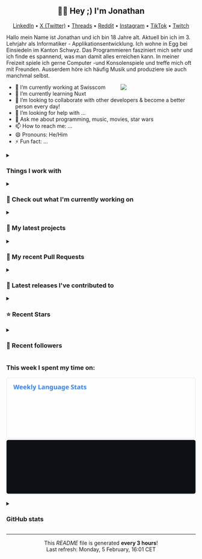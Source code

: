 <h2 align="center">👋🏻 Hey ;) I'm Jonathan</h2>

<p align="center">
  <a href="https://www.linkedin.com/in/jonathan-russ-swisscom">LinkedIn</a> •
  <a href="https://twitter.com/JonathanXD12_">X (Twitter)</a> •
  <a href="https://www.threads.net/@jonathan_russ_">Threads</a> •
  <a href="https://www.reddit.com/user/JonathanXD12">Reddit</a> •
  <a href="https://www.instagram.com/jonathan_russ_">Instagram</a> •
  <a href="https://www.tiktok.com/@jonathan_russ_">TikTok</a> •
  <a href="https://www.twitch.tv/jonathanxd12_">Twitch</a>
</p>

Hallo mein Name ist Jonathan und ich bin 18 Jahre alt. Aktuell bin ich im 3. Lehrjahr als Informatiker - Applikationsentwicklung. Ich wohne in Egg bei Einsiedeln im Kanton Schwyz. Das Programmieren fasziniert mich sehr und ich finde es spannend, was man damit alles erreichen kann. In meiner Freizeit spiele ich gerne Computer -und Konsolenspiele und treffe mich oft mit Freunden. Ausserdem höre ich häufig Musik und produziere sie auch manchmal selbst.

<img
  align="right"
  src="https://user-images.githubusercontent.com/5713670/87202985-820dcb80-c2b6-11ea-9f56-7ec461c497c3.gif"
  width="200"
/>

- 🔭 I’m currently working at Swisscom
- 🌱 I’m currently learning Nuxt
- 👯 I’m looking to collaborate with other developers & become a better person every day!
- 🤔 I’m looking for help with ...
- 💬 Ask me about programming, music, movies, star wars
- 📫 How to reach me: ...
- 😄 Pronouns: He/Him
- ⚡ Fun fact: ...

<details>
  <summary><h3>Things I work with</h3></summary>
  <p>
    <img alt="Bun" src="https://img.shields.io/badge/-Bun-000000?style=flat-square&logo=Bun&logoColor=white" />
    <img alt="Markdown" src="https://img.shields.io/badge/-Markdown-000000?style=flat-square&logo=Markdown&logoColor=white" />
    <img alt="Next.js" src="https://img.shields.io/badge/-Next.js-000000?style=flat-square&logo=Next.js&logoColor=white" />
    <img alt="iOS" src="https://img.shields.io/badge/-iOS-000000?style=flat-square&logo=iOS&logoColor=white" />
    <img alt="macOS" src="https://img.shields.io/badge/-macOS-000000?style=flat-square&logo=macOS&logoColor=white" />
    <img alt="JetBrains" src="https://img.shields.io/badge/-JetBrains-000000?style=flat-square&logo=JetBrains&logoColor=white" />
    <img alt="Fig" src="https://img.shields.io/badge/-Fig-000000?style=flat-square&logo=Fig&logoColor=white" />
    <img alt="Unity" src="https://img.shields.io/badge/-Unity-000000?style=flat-square&logo=Unity&logoColor=white" />
    <img alt="Vercel" src="https://img.shields.io/badge/-Vercel-000000?style=flat-square&logo=Vercel&logoColor=white" />
    <img alt="Notion" src="https://img.shields.io/badge/-Notion-000000?style=flat-square&logo=Notion&logoColor=white" />
    <img alt="CodePen" src="https://img.shields.io/badge/-CodePen-000000?style=flat-square&logo=CodePen&logoColor=white" />
    <img alt="GitHub Copilot" src="https://img.shields.io/badge/-GitHub%20Copilot-000000?style=flat-square&logo=GitHub%20Copilot&logoColor=white" />
    <img alt="Medium" src="https://img.shields.io/badge/-Medium-000000?style=flat-square&logo=Medium&logoColor=white" />
    <img alt="X (Twitter)" src="https://img.shields.io/badge/-X%20%28Twitter%29-000000?style=flat-square&logo=X&logoColor=white" />
    <img alt="JWT" src="https://img.shields.io/badge/-JWT-000000?style=flat-square&logo=JSON%20Web%20Tokens&logoColor=white" />
    <img alt="IntelliJ IDEA" src="https://img.shields.io/badge/-IntelliJ%20IDEA-000000?style=flat-square&logo=IntelliJ%20IDEA&logoColor=white" />
    <img alt="Microsoft" src="https://img.shields.io/badge/-Microsoft-5E5E5E?style=flat-square&logo=Microsoft&logoColor=white" />
    <img alt="Internet Archive" src="https://img.shields.io/badge/-Internet%20Archive-666666?style=flat-square&logo=Internet%20Archive&logoColor=white" />
    <img alt="GitHub" src="https://img.shields.io/badge/-GitHub-181717?style=flat-square&logo=GitHub&logoColor=white" />
    <img alt="Ansible" src="https://img.shields.io/badge/-Ansible-EE0000?style=flat-square&logo=Ansible&logoColor=white" />
    <img alt="Raycast" src="https://img.shields.io/badge/-Raycast-FF6363?style=flat-square&logo=Raycast&logoColor=white" />
    <img alt="Giphy" src="https://img.shields.io/badge/-Giphy-FF6666?style=flat-square&logo=Giphy&logoColor=white" />
    <img alt="NPM" src="https://img.shields.io/badge/-NPM-CB3837?style=flat-square&logo=npm&logoColor=white" />
    <img alt="Arc" src="https://img.shields.io/badge/-Arc-FCBFBD?style=flat-square&logo=Arc&logoColor=black" />
    <img alt="Rollup.js" src="https://img.shields.io/badge/-Rollup.js-EC4A3F?style=flat-square&logo=Rollup.js&logoColor=white" />
    <img alt="Swift" src="https://img.shields.io/badge/-Swift-F05138?style=flat-square&logo=Swift&logoColor=white" />
    <img alt="Git" src="https://img.shields.io/badge/-Git-F05032?style=flat-square&logo=Git&logoColor=white" />
    <img alt="HTML5" src="https://img.shields.io/badge/-HTML5-E34F26?style=flat-square&logo=HTML5&logoColor=white" />
    <img alt="MySQL" src="https://img.shields.io/badge/-MySQL-E34F26?style=flat-square&logo=MySQL&logoColor=white" />
    <img alt="Figma" src="https://img.shields.io/badge/-Figma-F24E1E?style=flat-square&logo=Figma&logoColor=white" />
    <img alt="Ubuntu" src="https://img.shields.io/badge/-Ubuntu-E95420?style=flat-square&logo=Ubuntu&logoColor=white" />
    <img alt="Postman" src="https://img.shields.io/badge/-Postman-FF6C37?style=flat-square&logo=Postman&logoColor=white" />
    <img alt="Reddit" src="https://img.shields.io/badge/-Reddit-FF4500?style=flat-square&logo=Reddit&logoColor=white" />
    <img alt="GitLab" src="https://img.shields.io/badge/-GitLab-FC6D26?style=flat-square&logo=GitLab&logoColor=white" />
    <img alt="Fireship" src="https://img.shields.io/badge/-Fireship-EB844E?style=flat-square&logo=Fireship&logoColor=white" />
    <img alt="Stack Overflow" src="https://img.shields.io/badge/-Stack%20Overflow-F58025?style=flat-square&logo=Stack%20Overflow&logoColor=white" />
    <img alt="Blender" src="https://img.shields.io/badge/-Blender-E87D0D?style=flat-square&logo=Blender&logoColor=white" />
    <img alt="diagrams.net" src="https://img.shields.io/badge/-diagrams.net-F08705?style=flat-square&logo=diagrams.net&logoColor=white" />
    <img alt="Homebrew" src="https://img.shields.io/badge/-Homebrew-FBB040?style=flat-square&logo=Homebrew&logoColor=black" />
    <img alt="Prettier" src="https://img.shields.io/badge/-Prettier-F7B93E?style=flat-square&logo=Prettier&logoColor=black" />
    <img alt="JavaScript" src="https://img.shields.io/badge/-JavaScript-F7DF1E?style=flat-square&logo=JavaScript&logoColor=black" />
    <img alt="Swagger" src="https://img.shields.io/badge/-Swagger-85EA2D?style=flat-square&logo=Swagger&logoColor=black" />
    <img alt="Bash" src="https://img.shields.io/badge/-Bash-4EAA25?style=flat-square&logo=GNU%20Bash&logoColor=white" />
    <img alt="Minecraft" src="https://img.shields.io/badge/-Minecraft-3C8527?style=flat-square&logo=Minecraft&logoColor=white" />
    <img alt="Node.js" src="https://img.shields.io/badge/-Node.js-339933?style=flat-square&logo=Node.js&logoColor=white" />
    <img alt="MongoDB" src="https://img.shields.io/badge/-MongoDB-47A248?style=flat-square&logo=MongoDB&logoColor=white" />
    <img alt="JFrog" src="https://img.shields.io/badge/-JFrog-40BE46?style=flat-square&logo=JFrog&logoColor=white" />
    <img alt="HTTPie" src="https://img.shields.io/badge/-HTTPie-73DC8C?style=flat-square&logo=HTTPie&logoColor=black" />
    <img alt="Android Studio" src="https://img.shields.io/badge/-Android%20Studio-3DDC84?style=flat-square&logo=Android%20Studio&logoColor=white" />
    <img alt="Imgur" src="https://img.shields.io/badge/-Imgur-1BB76E?style=flat-square&logo=Imgur&logoColor=white" />
    <img alt="Supabase" src="https://img.shields.io/badge/-Supabase-3FCF8E?style=flat-square&logo=Supabase&logoColor=white" />
    <img alt="Vue.js" src="https://img.shields.io/badge/-Vue.js-4FC08D?style=flat-square&logo=Vue.js&logoColor=white" />
    <img alt="Khan Academy" src="https://img.shields.io/badge/-Khan%20Academy-14BF96?style=flat-square&logo=Khan%20Academy&logoColor=white" />
    <img alt="GitKraken" src="https://img.shields.io/badge/-GitKraken-179287?style=flat-square&logo=GitKraken&logoColor=white" />
    <img alt="Tailwind CSS" src="https://img.shields.io/badge/-Tailwind%20CSS-06B6D4?style=flat-square&logo=Tailwind%20CSS&logoColor=white" />
    <img alt="Electron" src="https://img.shields.io/badge/-Electron-47848F?style=flat-square&logo=Electron&logoColor=white" />
    <img alt="Gradle" src="https://img.shields.io/badge/-Gradle-02303A?style=flat-square&logo=Gradle&logoColor=white" />
    <img alt="React" src="https://img.shields.io/badge/-React-61DAFB?style=flat-square&logo=React&logoColor=black" />
    <img alt="MariaDB" src="https://img.shields.io/badge/-MariaDB-003545?style=flat-square&logo=MariaDB&logoColor=white" />
    <img alt="Logitech" src="https://img.shields.io/badge/-Logitech-00B8FC?style=flat-square&logo=Logitech&logoColor=white" />
    <img alt="Webpack" src="https://img.shields.io/badge/-Webpack-8DD6F9?style=flat-square&logo=Webpack&logoColor=black" />
    <img alt="Dependabot" src="https://img.shields.io/badge/-Dependabot-025E8C?style=flat-square&logo=Dependabot&logoColor=white" />
    <img alt="Aseprite" src="https://img.shields.io/badge/-Aseprite-7D929E?style=flat-square&logo=Aseprite&logoColor=white" />
    <img alt="Codecademy" src="https://img.shields.io/badge/-Codecademy-1F4056?style=flat-square&logo=Codecademy&logoColor=white" />
    <img alt="VS Code" src="https://img.shields.io/badge/-VS%20Code-007ACC?style=flat-square&logo=Visual%20Studio%20Code&logoColor=white" />
    <img alt="CSS3" src="https://img.shields.io/badge/-CSS3-1572B6?style=flat-square&logo=CSS3&logoColor=white" />
    <img alt="Docker" src="https://img.shields.io/badge/-Docker-2496ED?style=flat-square&logo=Docker&logoColor=white" />
    <img alt="Python" src="https://img.shields.io/badge/-Python-3776AB?style=flat-square&logo=Python&logoColor=white" />
    <img alt="DeepL" src="https://img.shields.io/badge/-DeepL-0F2B46?style=flat-square&logo=DeepL&logoColor=white" />
    <img alt="LinkedIn" src="https://img.shields.io/badge/-LinkedIn-0A66C2?style=flat-square&logo=LinkedIn&logoColor=white" />
    <img alt="iCloud" src="https://img.shields.io/badge/-iCloud-3693F3?style=flat-square&logo=iCloud&logoColor=white" />
    <img alt="TypeScript" src="https://img.shields.io/badge/-TypeScript-3178C6?style=flat-square&logo=TypeScript&logoColor=white" />
    <img alt="GitHub Actions" src="https://img.shields.io/badge/-GitHub%20Actions-2088FF?style=flat-square&logo=GitHub%20Actions&logoColor=white" />
    <img alt="Xcode" src="https://img.shields.io/badge/-Xcode-147EFB?style=flat-square&logo=Xcode&logoColor=white" />
    <img alt="MDX" src="https://img.shields.io/badge/-MDX-1B1F24?style=flat-square&logo=MDX&logoColor=white" />
    <img alt="AWS" src="https://img.shields.io/badge/-AWS-232F3E?style=flat-square&logo=Amazon%20Web%20Services&logoColor=white" />
    <img alt="Google Cloud" src="https://img.shields.io/badge/-Google%20Cloud-4285F4?style=flat-square&logo=Google%20Cloud&logoColor=white" />
    <img alt="Jetpack Compose" src="https://img.shields.io/badge/-Jetpack%20Compose-4285F4?style=flat-square&logo=Jetpack%20Compose&logoColor=white" />
    <img alt="Prisma" src="https://img.shields.io/badge/-Prisma-2D3748?style=flat-square&logo=Prisma&logoColor=white" />
    <img alt="NordVPN" src="https://img.shields.io/badge/-NordVPN-4687FF?style=flat-square&logo=NordVPN&logoColor=white" />
    <img alt="Kubernetes" src="https://img.shields.io/badge/-Kubernetes-326CE5?style=flat-square&logo=Kubernetes&logoColor=white" />
    <img alt="PostgreSQL" src="https://img.shields.io/badge/-PostgreSQL-4169E1?style=flat-square&logo=PostgreSQL&logoColor=white" />
    <img alt="Discord" src="https://img.shields.io/badge/-Discord-5865F2?style=flat-square&logo=Discord&logoColor=white" />
    <img alt="Vite" src="https://img.shields.io/badge/-Vite-646CFF?style=flat-square&logo=Vite&logoColor=white" />
    <img alt="Strapi" src="https://img.shields.io/badge/-Strapi-4945FF?style=flat-square&logo=Strapi&logoColor=white" />
    <img alt="ESLint" src="https://img.shields.io/badge/-ESLint-4B32C3?style=flat-square&logo=ESLint&logoColor=white" />
    <img alt="C#" src="https://img.shields.io/badge/-C%23-512BD4?style=flat-square&logo=C%23&logoColor=white" />
    <img alt="OpenAI" src="https://img.shields.io/badge/-OpenAI-412991?style=flat-square&logo=OpenAI&logoColor=white" />
    <img alt="Hostinger" src="https://img.shields.io/badge/-Hostinger-673DE6?style=flat-square&logo=Hostinger&logoColor=white" />
    <img alt="Kotlin" src="https://img.shields.io/badge/-Kotlin-7F52FF?style=flat-square&logo=Kotlin&logoColor=white" />
    <img alt="Slack" src="https://img.shields.io/badge/-Slack-4A154B?style=flat-square&logo=Slack&logoColor=white" />
    <img alt="Gumroad" src="https://img.shields.io/badge/-Gumroad-FF90E8?style=flat-square&logo=Gumroad&logoColor=black" />
    <img alt="Sass" src="https://img.shields.io/badge/-Sass-CC6699?style=flat-square&logo=Sass&logoColor=white" />
    <img alt="Nest.js" src="https://img.shields.io/badge/-Nest.js-E0234E?style=flat-square&logo=NestJS&logoColor=white" />
    <img alt="Instagram" src="https://img.shields.io/badge/-Instagram-E4405F?style=flat-square&logo=Instagram&logoColor=white" />
    <img alt="Jest" src="https://img.shields.io/badge/-Jest-C21325?style=flat-square&logo=Jest&logoColor=white" />
    <img alt="Mojang" src="https://img.shields.io/badge/-Mojang-EF323D?style=flat-square&logo=Mojang%20Studios&logoColor=white" />
  </p>
</details>
<details>
  <summary><h3>👷 Check out what I'm currently working on</h3></summary>
  <ul>
    
    <li>
      <a href="https://github.com/Emilijan08/Online-Shop-Frontend">Emilijan08/Online-Shop-Frontend</a> - 
    </li>
    
    <li>
      <a href="https://github.com/Emilijan08/Online-Shop-Backend">Emilijan08/Online-Shop-Backend</a> - 
    </li>
    
    <li>
      <a href="https://github.com/JonathanXDR/Atom-Blog">JonathanXDR/Atom-Blog</a> - 📖 Blog for Atom, the hackable text editor.
    </li>
    
    <li>
      <a href="https://github.com/JonathanXDR/Atom">JonathanXDR/Atom</a> - A recreation of the Atom.io website using Next.js, preserving its design and content as it was on December 15, 2022, the official sunset date of the Atom project.
    </li>
    
    <li>
      <a href="https://github.com/JonathanXDR/Dotfiles">JonathanXDR/Dotfiles</a> - My dotfiles
    </li>
    
  </ul>
</details>
<details>
  <summary><h3>🌱 My latest projects</h3></summary>
  <ul>
    
    <li><a href="https://github.com/JonathanXDR/Atom-Blog">JonathanXDR/Atom-Blog</a> - 📖 Blog for Atom, the hackable text editor.</li>
    
    <li><a href="https://github.com/JonathanXDR/M323">JonathanXDR/M323</a> - Funktional programmieren</li>
    
    <li><a href="https://github.com/JonathanXDR/ICT-Regional-Championships-2024-Prep-Tasks-Trade-17">JonathanXDR/ICT-Regional-Championships-2024-Prep-Tasks-Trade-17</a> - </li>
    
    <li><a href="https://github.com/JonathanXDR/M183">JonathanXDR/M183</a> - Applikationssicherheit implementieren</li>
    
    <li><a href="https://github.com/JonathanXDR/UEK-335">JonathanXDR/UEK-335</a> - Mobile-Applikation realisieren</li>
    
  </ul>
</details>
<details>
  <summary><h3>🔨 My recent Pull Requests</h3></summary>
  <ul>
    
    <li>
      <a href="https://github.com/JonathanXDR/Memory/pull/8">[Snyk] Upgrade vue from 3.4.25 to 3.4.26</a> on
      <a href="https://github.com/JonathanXDR/Memory">JonathanXDR/Memory</a>
    </li>
    
    <li>
      <a href="https://github.com/JonathanXDR/Atom/pull/25">[Snyk] Fix for 6 vulnerabilities</a> on
      <a href="https://github.com/JonathanXDR/Atom">JonathanXDR/Atom</a>
    </li>
    
    <li>
      <a href="https://github.com/JonathanXDR/Note-Library-Backend/pull/14">[Snyk] Upgrade @prisma/client from 5.12.1 to 5.13.0</a> on
      <a href="https://github.com/JonathanXDR/Note-Library-Backend">JonathanXDR/Note-Library-Backend</a>
    </li>
    
    <li>
      <a href="https://github.com/JonathanXDR/Atom/pull/24">[Snyk] Security upgrade next from 14.1.0 to 14.1.1</a> on
      <a href="https://github.com/JonathanXDR/Atom">JonathanXDR/Atom</a>
    </li>
    
    <li>
      <a href="https://github.com/JonathanXDR/Note-Library-Backend/pull/13">[Snyk] Upgrade: @nestjs/common, @nestjs/core, @nestjs/platform-express</a> on
      <a href="https://github.com/JonathanXDR/Note-Library-Backend">JonathanXDR/Note-Library-Backend</a>
    </li>
    
  </ul>
</details>
<details>
  <summary><h3>🔭 Latest releases I've contributed to</h3></summary>
  <ul>
    
    <li>
      <a href="https://github.com/JonathanXDR/Application-Website-Frontend">JonathanXDR/Application-Website-Frontend</a> [`v2.2.6`](https://github.com/JonathanXDR/Application-Website-Frontend/releases/tag/v2.2.6) - My Personal Website
    </li>
    
    <li>
      <a href="https://github.com/Homebrew/homebrew-cask">Homebrew/homebrew-cask</a> [`v0.60.1`](https://github.com/Homebrew/homebrew-cask/releases/tag/v0.60.1) - 🍻 A CLI workflow for the administration of macOS applications distributed as binaries
    </li>
    
  </ul>
</details>
<details>
  <summary><h3>⭐ Recent Stars</h3></summary>
  <ul>
    
    <li>
      <a href="https://github.com/pwndoc/pwndoc">pwndoc/pwndoc</a> - Pentest Report Generator
    </li>
    
    <li>
      <a href="https://github.com/standard/eslint-config-standard">standard/eslint-config-standard</a> - ESLint Config for JavaScript Standard Style
    </li>
    
    <li>
      <a href="https://github.com/omondi8399/Github-Clone">omondi8399/Github-Clone</a> - This is a comprehensive Next.js GitHub Homepage template that incorporates powerful and popular web development libraries and practices. Developed using Next.js, Tailwind CSS, Framer Motion, and React String,
    </li>
    
    <li>
      <a href="https://github.com/mukulrajpoot262610/gist-clone">mukulrajpoot262610/gist-clone</a> - 
    </li>
    
    <li>
      <a href="https://github.com/Fredkiss3/gh-next">Fredkiss3/gh-next</a> - A minimal Github clone built on nextjs app router.
    </li>
    
  </ul>
</details>
<details>
  <summary><h3>💖 Recent followers</h3></summary>
  <ul>
    
    <li><a href="https://github.com/Emilijan08">**@Emilijan08**</a></li>
    
    <li><a href="https://github.com/Juzuvli">**@Juzuvli**</a></li>
    
    <li><a href="https://github.com/george0st">**@george0st**</a></li>
    
    <li><a href="https://github.com/simylein">**@simylein**</a></li>
    
    <li><a href="https://github.com/Maxi03milian">**@Maxi03milian**</a></li>
    
  </ul>
</details>

<h3>This week I spent my time on:</h3>







![light](https://raw.githubusercontent.com/JonathanXDR/JonathanXDR/main/images/wakatime_weekly_language_stats.svg#gh-light-mode-only)
![dark](https://raw.githubusercontent.com/JonathanXDR/JonathanXDR/main/images/wakatime_weekly_language_stats_black.svg#gh-dark-mode-only)

<details>
  <summary><h3>GitHub stats</h3></summary>

  <picture>
    <source
      srcset="
        https://github-readme-stats.vercel.app/api?username=jonathanxdr&show_icons=true&show=reviews,discussions_started,discussions_answered,prs_merged,prs_merged_percentage&theme=dark#gh-light-dark-only
      "
    />
    <source
      srcset="
        https://github-readme-stats.vercel.app/api?username=jonathanxdr&show_icons=true&show=reviews,discussions_started,discussions_answered,prs_merged,prs_merged_percentage&theme=light#gh-light-mode-only
      "
    />
    <img
      src="https://github-readme-stats.vercel.app/api?username=jonathanxdr&show_icons=true&show=reviews,discussions_started,discussions_answered,prs_merged,prs_merged_percentage"
    />
  </picture>

  <picture>
    <source
      srcset="
        https://github-readme-stats.vercel.app/api/top-langs/?username=jonathanxdr&layout=compact&theme=dark#gh-light-dark-only
      "
    />
    <source
      srcset="
        https://github-readme-stats.vercel.app/api/top-langs/?username=jonathanxdr&layout=compact&theme=light#gh-light-mode-only
      "
    />
    <img
      src="https://github-readme-stats.vercel.app/api/top-langs/?username=jonathanxdr&layout=compact"
    />
  </picture>
</details>

---

<p align="center">
  This <i>README</i> file is generated <b>every 3 hours</b>!<br />Last refresh:
  Monday, 5 February, 16:01 CET<br />
</p>
